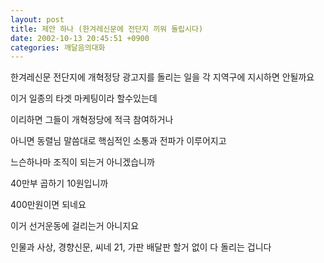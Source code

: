 ```yaml
---
layout: post
title: 제안 하나 (한겨레신문에 전단지 끼워 돌립시다)
date: 2002-10-13 20:45:51 +0900
categories: 깨달음의대화
---
```

한겨레신문 전단지에 개혁정당 광고지를 돌리는 일을 각 지역구에 지시하면 안될까요
  
이거 일종의 타겟 마케팅이라 할수있는데
  
이리하면 그들이 개혁정당에 적극 참여하거나
  
아니면 동렬님 말씀대로 핵심적인 소통과 전파가 이루어지고
  
느슨하나마 조직이 되는거 아니겠습니까
  
40만부 곱하기 10원입니까
  
400만원이면 되네요
  
이거 선거운동에 걸리는거 아니지요
  
인물과 사상, 경향신문, 씨네 21, 가판 배달판 할거 없이 다 돌리는 겁니다